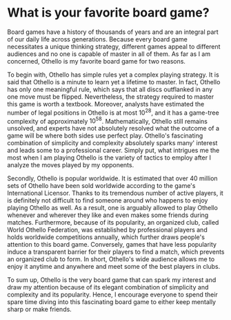 # What is your favorite board game?

Board games have a history of thousands of years and are an integral part of our daily life across generations. Because every board game necessitates a unique thinking strategy, different games appeal to different audiences and no one is capable of master in all of them. As far as I am concerned, Othello is my favorite board game for two reasons.

To begin with, Othello has simple rules yet a complex playing strategy. It is said that Othello is a minute to learn yet a lifetime to master. In fact, Othello has only one meaningful rule, which says that all discs outflanked in any one move must be flipped. Nevertheless, the strategy required to master this game is worth a textbook. Moreover, analysts have estimated the number of legal positions in Othello is at most $10^28$, and it has a game-tree complexity of approximately $10^58$. Mathematically, Othello still remains unsolved, and experts have not absolutely resolved what the outcome of a game will be where both sides use perfect play. Othello's fascinating combination of simplicity and complexity absolutely sparks many' interest and leads some to a professional career. Simply put, what intrigues me the most when I am playing Othello is the variety of tactics to employ after I analyze the moves played by my opponents.

Secondly, Othello is popular worldwide. It is estimated that over 40 million sets of Othello have been sold worldwide according to the game's International Licensor. Thanks to its tremendous number of active players, it is definitely not difficult to find someone around who happens to enjoy playing Othello as well. As a result, one is arguably allowed to play Othello whenever and wherever they like and even makes some friends during matches. Furthermore, because of its popularity, an organized club, called World Othello Federation, was established by professional players and holds worldwide competitions annually, which further draws people's attention to this board game. Conversely, games that have less popularity induce a transparent barrier for their players to find a match, which prevents an organized club to form. In short, Othello's wide audience allows me to enjoy it anytime and anywhere and meet some of the best players in clubs.

To sum up, Othello is the very board game that can spark my interest and draw my attention because of its elegant combination of simplicity and complexity and its popularity. Hence, I encourage everyone to spend their spare time diving into this fascinating board game to either keep mentally sharp or make friends.
